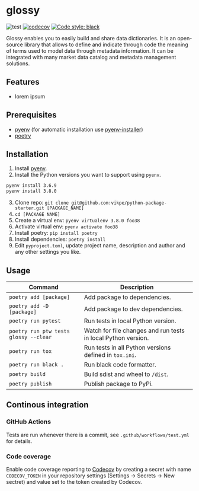 # glossy
![test](https://github.com/aminekaabachi/glossy/workflows/test/badge.svg?branch=master) [![codecov](https://codecov.io/gh/vikpe/python-package-starter/branch/master/graph/badge.svg)](https://codecov.io/gh/aminekaabachi/glossy) [![Code style: black](https://img.shields.io/badge/code%20style-black-000000.svg)](https://github.com/psf/black)

Glossy enables you to easily build and share data dictionaries. It is an open-source library that allows to define and indicate through code the meaning of terms used to model data through metadata information. It can be integrated with many market data catalog and metadata management solutions.

## Features
* lorem ipsum

## Prerequisites
* [pyenv](https://github.com/pyenv/pyenv) (for automatic installation use [pyenv-installer](https://github.com/pyenv/pyenv-installer))
* [poetry](https://github.com/sdispater/poetry)

## Installation
1. Install [pyenv](https://github.com/pyenv/pyenv).
2. Install the Python versions you want to support using `pyenv`.
  ```sh
  pyenv install 3.6.9
  pyenv install 3.8.0
  ```
3. Clone repo: `git clone git@github.com:vikpe/python-package-starter.git [PACKAGE_NAME]` 
4. `cd [PACKAGE NAME]`
5. Create a virtual env: `pyenv virtualenv 3.8.0 foo38`
6. Activate virtual env: `pyenv activate foo38`
7. Install poetry: `pip install poetry`
8. Install dependencies: `poetry install`
9. Edit `pyproject.toml`, update project name, description and author and any other settings you like.

## Usage

Command | Description
--- | ---
`poetry add [package]` | Add package to dependencies.
`poetry add -D [package]` | Add package to dev dependencies.
`poetry run pytest` | Run tests in local Python version.
`poetry run ptw tests glossy --clear` | Watch for file changes and run tests in local Python version.
`poetry run tox` | Run tests in all Python versions defined in `tox.ini`.
`poetry run black .` | Run black code formatter.
`poetry build` | Build sdist and wheel to `/dist`.
`poetry publish` | Publish package to PyPi.

## Continous integration

### GitHub Actions
Tests are run whenever there is a commit, see `.github/workflows/test.yml` for details.

### Code coverage
Enable code coverage reporting to [Codecov](https://codecov.io/) by creating a secret with name `CODECOV_TOKEN` in your repository settings (Settings -> Secrets -> New sectret) and value set to the token created by Codecov.
